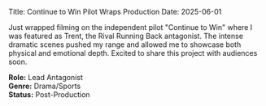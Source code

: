 Title: Continue to Win Pilot Wraps Production
Date: 2025-06-01

Just wrapped filming on the independent pilot "Continue to Win" where I was featured as Trent, the Rival Running Back antagonist. The intense dramatic scenes pushed my range and allowed me to showcase both physical and emotional depth. Excited to share this project with audiences soon.

**Role:** Lead Antagonist  
**Genre:** Drama/Sports  
**Status:** Post-Production
